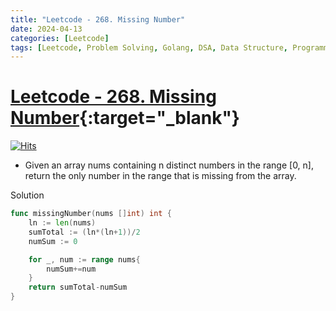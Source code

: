 ```yaml
---
title: "Leetcode - 268. Missing Number"
date: 2024-04-13
categories: [Leetcode]
tags: [Leetcode, Problem Solving, Golang, DSA, Data Structure, Programming, Algorithm, Array, Hash Table, Math, Binary Search, Bit Manipulation, Sorting]
---
```


# [Leetcode - 268. Missing Number](https://leetcode.com/problems/missing-number/description/){:target="_blank"}
[![Hits](https://hits.sh/mahinops.github.io/posts/leetcode-missing-number.svg)](https://hits.sh/mahinops.github.io/posts/leetcode-missing-number/)

- Given an array nums containing n distinct numbers in the range [0, n], return the only number in the range that is missing from the array.



Solution
```go
func missingNumber(nums []int) int {
    ln := len(nums)
    sumTotal := (ln*(ln+1))/2
    numSum := 0

    for _, num := range nums{
        numSum+=num
    }
    return sumTotal-numSum
}

```
